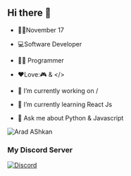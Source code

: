 ## Hi there 👋

<!--
**arad2000/arad2000** is a ✨ _special_ ✨ repository because its `README.md` (this file) appears on your GitHub profile.

Here are some ideas to get you started:

- 🔭 I’m currently working on ...
- 🌱 I’m currently learning ...
- 👯 I’m looking to collaborate on ...
- 🤔 I’m looking for help with ...
- 💬 Ask me about ...
- 📫 How to reach me: ...
- 😄 Pronouns: ...
- ⚡ Fun fact: ...
-->
- 👼🏻November 17 
- 💻Software Developer 
- 👨‍💻 Programmer
- ❤️Love:🎮 & </>

- 🔭 I’m currently working on /
- 🌱 I’m currently learning React Js
- 💬 Ask me about Python & Javascript

<img src="https://discord.c99.nl/widget/theme-1/722950867996639243.png" alt="Arad AShkan">

### My Discord Server
[![Discord](https://img.shields.io/discord/869263706339565578?style=for-the-badge&logo=discord&logoColor=white&label=Discord&color=blue)](https://discord.gg/C9DXtRESa8)
